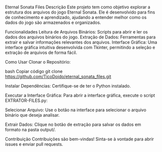 Eternal Sonata Files
Descrição
Este projeto tem como objetivo explorar a estrutura dos arquivos do jogo Eternal Sonata.
Ele é desenvolvido para fins de conhecimento e aprendizado, ajudando a entender melhor como os dados do jogo são armazenados e organizados.

Funcionalidades
Leitura de Arquivos Binários: Scripts para abrir e ler os dados dos arquivos binários do jogo.
Extração de Dados: Ferramentas para extrair e salvar informações relevantes dos arquivos.
Interface Gráfica: Uma interface gráfica intuitiva desenvolvida com Tkinter,
permitindo a seleção e extração de arquivos de forma fácil.

Como Usar
Clonar o Repositório:

bash
Copiar código
git clone https://github.com/TicoDoido/eternal_sonata_files.git

Instalar Dependências:
Certifique-se de ter o Python instalado.

Executar a Interface Gráfica:
Para abrir a interface gráfica, execute o script EXTRATOR-FILES.py:

Selecionar Arquivo:
Use o botão na interface para selecionar o arquivo binário que deseja analisar.

Extrair Dados:
Clique no botão de extração para salvar os dados em formato na pasta output/.

Contribuição
Contribuições são bem-vindas! Sinta-se à vontade para abrir issues e enviar pull requests.

